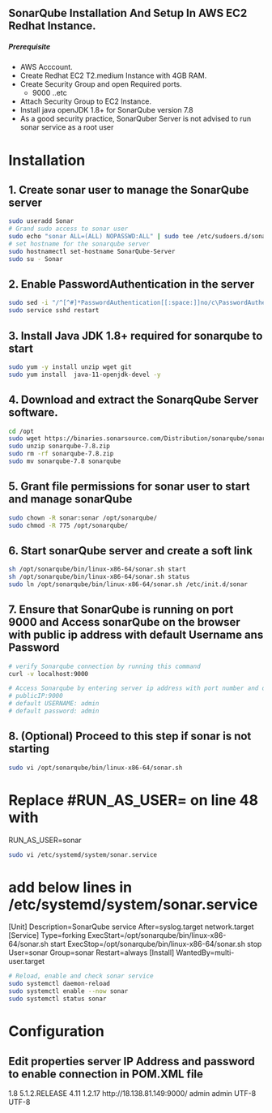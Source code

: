 ## SonarQube Installation And Setup In AWS EC2 Redhat Instance.
##### Prerequisite
+ AWS Acccount.
+ Create Redhat EC2 T2.medium Instance with 4GB RAM.
+ Create Security Group and open Required ports.
   + 9000 ..etc
+ Attach Security Group to EC2 Instance.
+ Install java openJDK 1.8+ for SonarQube version 7.8
+  As a good security practice, SonarQuber Server is not advised to run sonar service as a root user

# Installation 

## 1. Create sonar user to manage the SonarQube server
```sh
sudo useradd Sonar
# Grand sudo access to sonar user
sudo echo "sonar ALL=(ALL) NOPASSWD:ALL" | sudo tee /etc/sudoers.d/sonar
# set hostname for the sonarqube server
sudo hostnamectl set-hostname SonarQube-Server 
sudo su - Sonar
```
## 2. Enable PasswordAuthentication in the server
```sh
sudo sed -i "/^[^#]*PasswordAuthentication[[:space:]]no/c\PasswordAuthentication yes" /ZZetc/ssh/sshd_config
sudo service sshd restart
```
## 3. Install Java JDK 1.8+ required for sonarqube to start
``` sh
sudo yum -y install unzip wget git
sudo yum install  java-11-openjdk-devel -y
```
## 4. Download and extract the SonarqQube Server software.
```sh
cd /opt
sudo wget https://binaries.sonarsource.com/Distribution/sonarqube/sonarqube-7.8.zip
sudo unzip sonarqube-7.8.zip
sudo rm -rf sonarqube-7.8.zip
sudo mv sonarqube-7.8 sonarqube
```
## 5. Grant file permissions for sonar user to start and manage sonarQube
```sh
sudo chown -R sonar:sonar /opt/sonarqube/
sudo chmod -R 775 /opt/sonarqube/
```
## 6. Start sonarQube server and create a soft link
```sh
sh /opt/sonarqube/bin/linux-x86-64/sonar.sh start 
sh /opt/sonarqube/bin/linux-x86-64/sonar.sh status
sudo ln /opt/sonarqube/bin/linux-x86-64/sonar.sh /etc/init.d/sonar
```
## 7. Ensure that SonarQube is running on port 9000 and Access sonarQube on the browser with public ip address with default Username ans Password

```sh
# verify Sonarqube connection by running this command
curl -v localhost:9000

# Access Sonarqube by entering server ip address with port number and default credentials
# publicIP:9000
# default USERNAME: admin
# default password: admin
```
## 8. (Optional) Proceed to this step if sonar is not starting

```sh
sudo vi /opt/sonarqube/bin/linux-x86-64/sonar.sh
```
# Replace #RUN_AS_USER= on line 48 with 
RUN_AS_USER=sonar

```sh
sudo vi /etc/systemd/system/sonar.service
```
# add below lines in /etc/systemd/system/sonar.service
[Unit] 
Description=SonarQube service 
After=syslog.target network.target 
[Service] 
Type=forking 
ExecStart=/opt/sonarqube/bin/linux-x86-64/sonar.sh start 
ExecStop=/opt/sonarqube/bin/linux-x86-64/sonar.sh stop 
User=sonar 
Group=sonar 
Restart=always 
[Install] 
WantedBy=multi-user.target

```sh
# Reload, enable and check sonar service 
sudo systemctl daemon-reload
sudo systemctl enable --now sonar
sudo systemctl status sonar
```

# Configuration

## Edit properties server IP Address and password to enable connection in POM.XML file

<properties>
		<jdk.version>1.8</jdk.version>
		<spring.version>5.1.2.RELEASE</spring.version>
		<junit.version>4.11</junit.version>
		<log4j.version>1.2.17</log4j.version>
		<sonar.host.url>http://18.138.81.149:9000/</sonar.host.url>
		<sonar.login>admin</sonar.login>
		<sonar.password>admin</sonar.password> 
		<project.build.sourceEncoding>UTF-8</project.build.sourceEncoding>
		<project.reporting.outputEncoding>UTF-8</project.reporting.outputEncoding>
</properties>